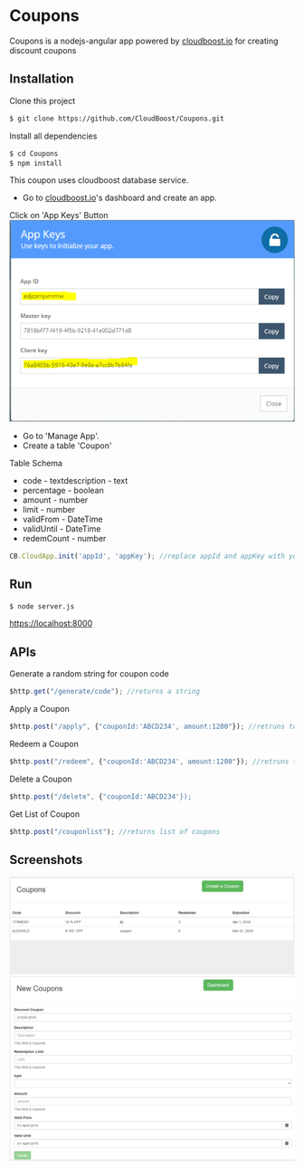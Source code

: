 # Coupons

Coupons is a nodejs-angular app powered by [cloudboost.io](https://www.cloudboost.io) for creating discount coupons

## Installation

Clone this project 
```bash
$ git clone https://github.com/CloudBoost/Coupons.git
```
Install all dependencies 
```bash
$ cd Coupons
$ npm install
```
This coupon uses cloudboost database service.
- Go to [cloudboost.io](htttps://dashboard.cloudboost.io)'s dashboard and create an app.

Click on 'App Keys' Button
![AppId and AppKey](https://github.com/CloudBoost/Coupons/blob/master/screenshot/app.png)

- Go to 'Manage App'.
- Create a table 'Coupon'

Table Schema
- code - textdescription - text
- percentage - boolean
- amount - number
- limit - number
- validFrom - DateTime
- validUntil - DateTime
- redemCount - number

```javascript
CB.CloudApp.init('appId', 'appKey'); //replace appId and appKey with your app's appId and appKey
```

## Run
```bash
$ node server.js
```
[https://localhost:8000](https:localhost:8000)

## APIs

Generate a random string for coupon code
```javascript
$http.get("/generate/code"); //returns a string
```

Apply a Coupon
```javascript
$http.post("/apply", {"couponId:'ABCD234', amount:1200"}); //retruns total discount on 1500 for given coupon code.
```

Redeem a Coupon
```javascript
$http.post("/redeem", {"couponId:'ABCD234', amount:1200"}); //retruns total discount on 1500 for given coupon code and also increase value of redeem count.
```
Delete a Coupon
```javascript
$http.post("/delete", {"couponId:'ABCD234'});
```
Get List of Coupon
```javascript
$http.post("/couponlist"); //returns list of coupons
```

## Screenshots
![List of coupons](https://github.com/CloudBoost/Coupons/blob/master/screenshot/dashboard.png)
![Creating coupons](https://github.com/CloudBoost/Coupons/blob/master/screenshot/newCoupon.png)
